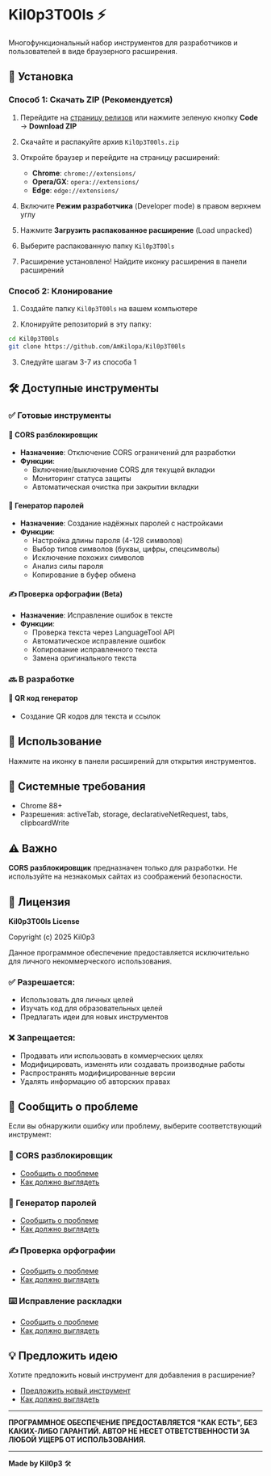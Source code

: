 # Kil0p3T00ls ⚡

Многофункциональный набор инструментов для разработчиков и пользователей в виде браузерного расширения.

## 🚀 Установка

### Способ 1: Скачать ZIP (Рекомендуется)

1. Перейдите на [страницу релизов](https://github.com/AmKilopa/Kil0p3T00ls/releases) или нажмите зеленую кнопку **Code** → **Download ZIP**

2. Скачайте и распакуйте архив `Kil0p3T00ls.zip`

3. Откройте браузер и перейдите на страницу расширений:
   - **Chrome**: `chrome://extensions/`
   - **Opera/GX**: `opera://extensions/`
   - **Edge**: `edge://extensions/`

4. Включите **Режим разработчика** (Developer mode) в правом верхнем углу

5. Нажмите **Загрузить распакованное расширение** (Load unpacked)

6. Выберите распакованную папку `Kil0p3T00ls`

7. Расширение установлено! Найдите иконку расширения в панели расширений

### Способ 2: Клонирование

1. Создайте папку `Kil0p3T00ls` на вашем компьютере

2. Клонируйте репозиторий в эту папку:
```bash
cd Kil0p3T00ls
git clone https://github.com/AmKilopa/Kil0p3T00ls
```

3. Следуйте шагам 3-7 из способа 1

## 🛠️ Доступные инструменты

### ✅ Готовые инструменты

#### 🚀 CORS разблокировщик
- **Назначение**: Отключение CORS ограничений для разработки
- **Функции**: 
  - Включение/выключение CORS для текущей вкладки
  - Мониторинг статуса защиты
  - Автоматическая очистка при закрытии вкладки

#### 🔐 Генератор паролей
- **Назначение**: Создание надёжных паролей с настройками
- **Функции**:
  - Настройка длины пароля (4-128 символов)
  - Выбор типов символов (буквы, цифры, спецсимволы)
  - Исключение похожих символов
  - Анализ силы пароля
  - Копирование в буфер обмена

#### ✍️ Проверка орфографии (Beta)
- **Назначение**: Исправление ошибок в тексте
- **Функции**:
  - Проверка текста через LanguageTool API
  - Автоматическое исправление ошибок
  - Копирование исправленного текста
  - Замена оригинального текста

### 🔜 В разработке

#### 📱 QR код генератор
- Создание QR кодов для текста и ссылок

## 🎯 Использование

Нажмите на иконку в панели расширений для открытия инструментов.

## 🔧 Системные требования

- Chrome 88+
- Разрешения: activeTab, storage, declarativeNetRequest, tabs, clipboardWrite

## ⚠️ Важно 

**CORS разблокировщик** предназначен только для разработки. Не используйте на незнакомых сайтах из соображений безопасности.

## 📝 Лицензия

**Kil0p3T00ls License**

Copyright (c) 2025 Kil0p3

Данное программное обеспечение предоставляется исключительно для личного некоммерческого использования.

### ✅ **Разрешается:**
- Использовать для личных целей
- Изучать код для образовательных целей
- Предлагать идеи для новых инструментов

### ❌ **Запрещается:**
- Продавать или использовать в коммерческих целях
- Модифицировать, изменять или создавать производные работы
- Распространять модифицированные версии
- Удалять информацию об авторских правах

## 🐛 Сообщить о проблеме

Если вы обнаружили ошибку или проблему, выберите соответствующий инструмент:

### 🚀 CORS разблокировщик
- [Сообщить о проблеме](https://github.com/AmKilopa/Kil0p3T00ls/issues/new?title=%5BBUG%5D%20CORS%20%D1%80%D0%B0%D0%B7%D0%B1%D0%BB%D0%BE%D0%BA%D0%B8%D1%80%D0%BE%D0%B2%D1%89%D0%B8%D0%BA&body=%20%F0%9F%93%9D%20%D0%9E%D0%BF%D0%B8%D1%81%D0%B0%D0%BD%D0%B8%D0%B5%20%D0%BF%D1%80%D0%BE%D0%B1%D0%BB%D0%B5%D0%BC%D1%8B%0A%60%60%60%0A%D0%9E%D0%BF%D0%B8%D1%88%D0%B8%D1%82%D0%B5%20%D1%81%D0%B2%D0%BE%D0%B8%D0%BC%D0%B8%20%D1%81%D0%BB%D0%BE%D0%B2%D0%B0%D0%BC%D0%B8%20%D1%87%D1%82%D0%BE%20%D0%B8%D0%BC%D0%B5%D0%BD%D0%BD%D0%BE%20%D0%BD%D0%B5%20%D1%80%D0%B0%D0%B1%D0%BE%D1%82%D0%B0%D0%B5%D1%82%0A%60%60%60%0A%0A%20%F0%9F%94%A7%20%D0%9D%D0%B0%D1%81%D1%82%D1%80%D0%BE%D0%B9%D0%BA%D0%B8%20CORS%0A-%20%2A%2A%D0%A1%D0%B0%D0%B9%D1%82%2A%2A%3A%20%28%D1%83%D0%BA%D0%B0%D0%B6%D0%B8%D1%82%D0%B5%20%D0%B0%D0%B4%D1%80%D0%B5%D1%81%29%0A-%20%2A%2A%D0%A1%D1%82%D0%B0%D1%82%D1%83%D1%81%2A%2A%3A%20%5B%20%20%20%5D%20%D0%92%D0%BA%D0%BB%D1%8E%D1%87%D0%B5%D0%BD%20%2F%20%5B%20%20%20%5D%20%D0%92%D1%8B%D0%BA%D0%BB%D1%8E%D1%87%D0%B5%D0%BD%0A%0A%20%F0%9F%93%B7%20%D0%94%D0%BE%D0%BA%D0%B0%D0%B7%D0%B0%D1%82%D0%B5%D0%BB%D1%8C%D1%81%D1%82%D0%B2%D0%B0%0A%60%60%60%0A%D0%A1%D0%BA%D1%80%D0%B8%D0%BD%D1%88%D0%BE%D1%82%20%28%D0%B5%D1%81%D0%BB%D0%B8%20%D0%B5%D1%81%D1%82%D1%8C%29%20%D0%B8%D0%BB%D0%B8%20%D0%BE%D0%BF%D0%B8%D1%81%D0%B0%D0%BD%D0%B8%D0%B5%20%D0%BF%D1%80%D0%BE%D0%B1%D0%BB%D0%B5%D0%BC%D1%8B%20%28%D0%BA%D0%BE%D0%B4%20%D0%BE%D1%88%D0%B8%D0%B1%D0%BA%D0%B8%2C%20%D1%81%D0%BE%D0%BE%D0%B1%D1%89%D0%B5%D0%BD%D0%B8%D0%B5%20%D0%B2%20%D0%BA%D0%BE%D0%BD%D1%81%D0%BE%D0%BB%D0%B8%29%0A%60%60%60%0A%0A%20%F0%9F%8C%90%20%D0%91%D1%80%D0%B0%D1%83%D0%B7%D0%B5%D1%80%0A-%20%5B%20%20%20%5D%20Chrome%0A-%20%5B%20%20%20%5D%20Opera%2FGX%0A-%20%5B%20%20%20%5D%20Edge%0A-%20%5B%20%20%20%5D%20%D0%94%D1%80%D1%83%D0%B3%D0%BE%D0%B9%3A%20________%0A%0A---%0A%F0%9F%99%8F%20%2A%2A%D0%A1%D0%BF%D0%B0%D1%81%D0%B8%D0%B1%D0%BE%20%D0%B7%D0%B0%20%D0%BF%D0%BE%D0%BC%D0%BE%D1%89%D1%8C%20%D0%B2%20%D1%83%D0%BB%D1%83%D1%87%D1%88%D0%B5%D0%BD%D0%B8%D0%B8%20Kil0p3T00ls%21%2A%2A&labels=bug)
- [Как должно выглядеть](https://github.com/AmKilopa/Kil0p3T00ls/issues/1)

### 🔐 Генератор паролей
- [Сообщить о проблеме](https://github.com/AmKilopa/Kil0p3T00ls/issues/new?title=%5BBUG%5D%20%D0%93%D0%B5%D0%BD%D0%B5%D1%80%D0%B0%D1%82%D0%BE%D1%80%20%D0%BF%D0%B0%D1%80%D0%BE%D0%BB%D0%B5%D0%B9&body=%20%F0%9F%93%9D%20%D0%9E%D0%BF%D0%B8%D1%81%D0%B0%D0%BD%D0%B8%D0%B5%20%D0%BF%D1%80%D0%BE%D0%B1%D0%BB%D0%B5%D0%BC%D1%8B%0A%60%60%60%0A%D0%9E%D0%BF%D0%B8%D1%88%D0%B8%D1%82%D0%B5%20%D1%81%D0%B2%D0%BE%D0%B8%D0%BC%D0%B8%20%D1%81%D0%BB%D0%BE%D0%B2%D0%B0%D0%BC%D0%B8%20%D1%87%D1%82%D0%BE%20%D0%B8%D0%BC%D0%B5%D0%BD%D0%BD%D0%BE%20%D0%BD%D0%B5%20%D1%80%D0%B0%D0%B1%D0%BE%D1%82%D0%B0%D0%B5%D1%82%0A%60%60%60%0A%0A%20%F0%9F%94%A7%20%D0%9D%D0%B0%D1%81%D1%82%D1%80%D0%BE%D0%B9%D0%BA%D0%B8%20%D0%BF%D0%B0%D1%80%D0%BE%D0%BB%D1%8F%0A-%20%2A%2A%D0%94%D0%BB%D0%B8%D0%BD%D0%B0%2A%2A%3A%20%28%D1%83%D0%BA%D0%B0%D0%B6%D0%B8%D1%82%D0%B5%20%D1%86%D0%B8%D1%84%D1%80%D1%83%29%0A-%20%2A%2A%D0%A1%D0%B8%D0%BC%D0%B2%D0%BE%D0%BB%D1%8B%2A%2A%3A%20%5B%20%20%20%5D%20%D0%91%D1%83%D0%BA%D0%B2%D1%8B%20%5B%20%20%20%5D%20%D0%A6%D0%B8%D1%84%D1%80%D1%8B%20%5B%20%20%20%5D%20%D0%A1%D0%BF%D0%B5%D1%86%D1%81%D0%B8%D0%BC%D0%B2%D0%BE%D0%BB%D1%8B%0A%0A%20%F0%9F%93%B7%20%D0%94%D0%BE%D0%BA%D0%B0%D0%B7%D0%B0%D1%82%D0%B5%D0%BB%D1%8C%D1%81%D1%82%D0%B2%D0%B0%0A%60%60%60%0A%D0%A1%D0%BA%D1%80%D0%B8%D0%BD%D1%88%D0%BE%D1%82%20%28%D0%B5%D1%81%D0%BB%D0%B8%20%D0%B5%D1%81%D1%82%D1%8C%29%20%D0%B8%D0%BB%D0%B8%20%D0%BE%D0%BF%D0%B8%D1%81%D0%B0%D0%BD%D0%B8%D0%B5%20%D0%BF%D1%80%D0%BE%D0%B1%D0%BB%D0%B5%D0%BC%D1%8B%20%28%D0%BA%D0%BE%D0%B4%20%D0%BE%D1%88%D0%B8%D0%B1%D0%BA%D0%B8%2C%20%D1%81%D0%BE%D0%BE%D0%B1%D1%89%D0%B5%D0%BD%D0%B8%D0%B5%20%D0%B2%20%D0%BA%D0%BE%D0%BD%D1%81%D0%BE%D0%BB%D0%B8%29%0A%60%60%60%0A%0A%20%F0%9F%8C%90%20%D0%91%D1%80%D0%B0%D1%83%D0%B7%D0%B5%D1%80%0A-%20%5B%20%20%20%5D%20Chrome%0A-%20%5B%20%20%20%5D%20Opera%2FGX%0A-%20%5B%20%20%20%5D%20Edge%0A-%20%5B%20%20%20%5D%20%D0%94%D1%80%D1%83%D0%B3%D0%BE%D0%B9%3A%20________%0A%0A---%0A%F0%9F%99%8F%20%2A%2A%D0%A1%D0%BF%D0%B0%D1%81%D0%B8%D0%B1%D0%BE%20%D0%B7%D0%B0%20%D0%BF%D0%BE%D0%BC%D0%BE%D1%89%D1%8C%20%D0%B2%20%D1%83%D0%BB%D1%83%D1%87%D1%88%D0%B5%D0%BD%D0%B8%D0%B8%20Kil0p3T00ls%21%2A%2A&labels=bug)
- [Как должно выглядеть](https://github.com/AmKilopa/Kil0p3T00ls/issues/2)

### ✍️ Проверка орфографии
- [Сообщить о проблеме](https://github.com/AmKilopa/Kil0p3T00ls/issues/new?title=%5BBUG%5D%20%D0%9F%D1%80%D0%BE%D0%B2%D0%B5%D1%80%D0%BA%D0%B0%20%D0%BE%D1%80%D1%84%D0%BE%D0%B3%D1%80%D0%B0%D1%84%D0%B8%D0%B8&body=%20%F0%9F%93%9D%20%D0%9E%D0%BF%D0%B8%D1%81%D0%B0%D0%BD%D0%B8%D0%B5%20%D0%BF%D1%80%D0%BE%D0%B1%D0%BB%D0%B5%D0%BC%D1%8B%0A%60%60%60%0A%D0%9E%D0%BF%D0%B8%D1%88%D0%B8%D1%82%D0%B5%20%D1%81%D0%B2%D0%BE%D0%B8%D0%BC%D0%B8%20%D1%81%D0%BB%D0%BE%D0%B2%D0%B0%D0%BC%D0%B8%20%D1%87%D1%82%D0%BE%20%D0%B8%D0%BC%D0%B5%D0%BD%D0%BD%D0%BE%20%D0%BD%D0%B5%20%D1%80%D0%B0%D0%B1%D0%BE%D1%82%D0%B0%D0%B5%D1%82%0A%60%60%60%0A%0A%20%F0%9F%94%A7%20%D0%A2%D0%B5%D0%BA%D1%81%D1%82%20%D0%BA%D0%BE%D1%82%D0%BE%D1%80%D1%8B%D0%B9%20%D0%BF%D1%80%D0%BE%D0%B2%D0%B5%D1%80%D1%8F%D0%BB%D0%B8%0A%60%60%60%0A%D0%92%D1%81%D1%82%D0%B0%D0%B2%D1%8C%D1%82%D0%B5%20%D1%81%D1%8E%D0%B4%D0%B0%20%D1%82%D0%B5%D0%BA%D1%81%D1%82%20%D0%BA%D0%BE%D1%82%D0%BE%D1%80%D1%8B%D0%B9%20%D0%BF%D1%80%D0%BE%D0%B2%D0%B5%D1%80%D1%8F%D0%BB%D0%B8%0A%60%60%60%0A%0A%20%F0%9F%93%B7%20%D0%94%D0%BE%D0%BA%D0%B0%D0%B7%D0%B0%D1%82%D0%B5%D0%BB%D1%8C%D1%81%D1%82%D0%B2%D0%B0%0A%60%60%60%0A%D0%A1%D0%BA%D1%80%D0%B8%D0%BD%D1%88%D0%BE%D1%82%20%28%D0%B5%D1%81%D0%BB%D0%B8%20%D0%B5%D1%81%D1%82%D1%8C%29%20%D0%B8%D0%BB%D0%B8%20%D0%BE%D0%BF%D0%B8%D1%81%D0%B0%D0%BD%D0%B8%D0%B5%20%D0%BF%D1%80%D0%BE%D0%B1%D0%BB%D0%B5%D0%BC%D1%8B%20%28%D0%BA%D0%BE%D0%B4%20%D0%BE%D1%88%D0%B8%D0%B1%D0%BA%D0%B8%2C%20%D1%81%D0%BE%D0%BE%D0%B1%D1%89%D0%B5%D0%BD%D0%B8%D0%B5%20%D0%B2%20%D0%BA%D0%BE%D0%BD%D1%81%D0%BE%D0%BB%D0%B8%29%0A%60%60%60%0A%0A%20%F0%9F%8C%90%20%D0%91%D1%80%D0%B0%D1%83%D0%B7%D0%B5%D1%80%0A-%20%5B%20%20%20%5D%20Chrome%0A-%20%5B%20%20%20%5D%20Opera%2FGX%0A-%20%5B%20%20%20%5D%20Edge%0A-%20%5B%20%20%20%5D%20%D0%94%D1%80%D1%83%D0%B3%D0%BE%D0%B9%3A%20________%0A%0A---%0A%F0%9F%99%8F%20%2A%2A%D0%A1%D0%BF%D0%B0%D1%81%D0%B8%D0%B1%D0%BE%20%D0%B7%D0%B0%20%D0%BF%D0%BE%D0%BC%D0%BE%D1%89%D1%8C%20%D0%B2%20%D1%83%D0%BB%D1%83%D1%87%D1%88%D0%B5%D0%BD%D0%B8%D0%B8%20Kil0p3T00ls%21%2A%2A&labels=bug)
- [Как должно выглядеть](https://github.com/AmKilopa/Kil0p3T00ls/issues/3)

### ⌨️ Исправление раскладки
- [Сообщить о проблеме](https://github.com/AmKilopa/Kil0p3T00ls/issues/new?title=%5BBUG%5D%20%D0%98%D1%81%D0%BF%D1%80%D0%B0%D0%B2%D0%BB%D0%B5%D0%BD%D0%B8%D0%B5%20%D1%80%D0%B0%D1%81%D0%BA%D0%BB%D0%B0%D0%B4%D0%BA%D0%B8&body=%20%F0%9F%93%9D%20%D0%9E%D0%BF%D0%B8%D1%81%D0%B0%D0%BD%D0%B8%D0%B5%20%D0%BF%D1%80%D0%BE%D0%B1%D0%BB%D0%B5%D0%BC%D1%8B%0A%60%60%60%0A%D0%9E%D0%BF%D0%B8%D1%88%D0%B8%D1%82%D0%B5%20%D1%81%D0%B2%D0%BE%D0%B8%D0%BC%D0%B8%20%D1%81%D0%BB%D0%BE%D0%B2%D0%B0%D0%BC%D0%B8%20%D1%87%D1%82%D0%BE%20%D0%B8%D0%BC%D0%B5%D0%BD%D0%BD%D0%BE%20%D0%BD%D0%B5%20%D1%80%D0%B0%D0%B1%D0%BE%D1%82%D0%B0%D0%B5%D1%82%0A%60%60%60%0A%0A%20%F0%9F%94%A7%20%D0%9D%D0%B0%D1%81%D1%82%D1%80%D0%BE%D0%B9%D0%BA%D0%B8%20%D0%BA%D0%BE%D0%BD%D0%B2%D0%B5%D1%80%D1%82%D0%B0%D1%86%D0%B8%D0%B8%0A-%20%2A%2A%D0%A0%D0%B5%D0%B6%D0%B8%D0%BC%2A%2A%3A%20%5B%20%20%20%5D%20%D0%90%D0%B2%D1%82%D0%BE%D0%BE%D0%BF%D1%80%D0%B5%D0%B4%D0%B5%D0%BB%D0%B5%D0%BD%D0%B8%D0%B5%20%2F%20%5B%20%20%20%5D%20%D0%A0%D0%A3%20%E2%86%92%20EN%20%2F%20%5B%20%20%20%5D%20EN%20%E2%86%92%20%D0%A0%D0%A3%0A-%20%2A%2A%D0%9E%D0%BF%D1%80%D0%B5%D0%B4%D0%B5%D0%BB%D0%B5%D0%BD%D0%BD%D0%B0%D1%8F%20%D1%80%D0%B0%D1%81%D0%BA%D0%BB%D0%B0%D0%B4%D0%BA%D0%B0%2A%2A%3A%20%28%D1%80%D1%83%D1%81%D1%81%D0%BA%D0%B0%D1%8F%2F%D0%B0%D0%BD%D0%B3%D0%BB%D0%B8%D0%B9%D1%81%D0%BA%D0%B0%D1%8F%29%0A%0A%20%F0%9F%93%9D%20%D0%98%D1%81%D1%85%D0%BE%D0%B4%D0%BD%D1%8B%D0%B9%20%D1%82%D0%B5%D0%BA%D1%81%D1%82%0A%60%60%60%0A%D0%92%D1%81%D1%82%D0%B0%D0%B2%D1%8C%D1%82%D0%B5%20%D1%81%D1%8E%D0%B4%D0%B0%20%D1%82%D0%B5%D0%BA%D1%81%D1%82%2C%20%D0%BA%D0%BE%D1%82%D0%BE%D1%80%D1%8B%D0%B9%20%D0%B2%D1%8B%20%D0%BF%D1%8B%D1%82%D0%B0%D0%BB%D0%B8%D1%81%D1%8C%20%D0%BA%D0%BE%D0%BD%D0%B2%D0%B5%D1%80%D1%82%D0%B8%D1%80%D0%BE%D0%B2%D0%B0%D1%82%D1%8C%0A%60%60%60%0A%0A%20%E2%9C%85%20%D0%9E%D0%B6%D0%B8%D0%B4%D0%B0%D0%B5%D0%BC%D1%8B%D0%B9%20%D1%80%D0%B5%D0%B7%D1%83%D0%BB%D1%8C%D1%82%D0%B0%D1%82%0A%60%60%60%0A%D0%9A%D0%B0%D0%BA%D0%BE%D0%B9%20%D1%80%D0%B5%D0%B7%D1%83%D0%BB%D1%8C%D1%82%D0%B0%D1%82%20%D0%B2%D1%8B%20%D0%BE%D0%B6%D0%B8%D0%B4%D0%B0%D0%BB%D0%B8%20%D0%BF%D0%BE%D0%BB%D1%83%D1%87%D0%B8%D1%82%D1%8C%0A%60%60%60%0A%0A%20%E2%9D%8C%20%D0%A4%D0%B0%D0%BA%D1%82%D0%B8%D1%87%D0%B5%D1%81%D0%BA%D0%B8%D0%B9%20%D1%80%D0%B5%D0%B7%D1%83%D0%BB%D1%8C%D1%82%D0%B0%D1%82%0A%60%60%60%0A%D0%A7%D1%82%D0%BE%20%D0%BF%D0%BE%D0%BB%D1%83%D1%87%D0%B8%D0%BB%D0%BE%D1%81%D1%8C%20%D0%BD%D0%B0%20%D1%81%D0%B0%D0%BC%D0%BE%D0%BC%20%D0%B4%D0%B5%D0%BB%D0%B5%0A%60%60%60%0A%0A%20%F0%9F%93%B7%20%D0%94%D0%BE%D0%BA%D0%B0%D0%B7%D0%B0%D1%82%D0%B5%D0%BB%D1%8C%D1%81%D1%82%D0%B2%D0%B0%0A%60%60%60%0A%D0%A1%D0%BA%D1%80%D0%B8%D0%BD%D1%88%D0%BE%D1%82%20%28%D0%B5%D1%81%D0%BB%D0%B8%20%D0%B5%D1%81%D1%82%D1%8C%29%20%D0%B8%D0%BB%D0%B8%20%D0%BE%D0%BF%D0%B8%D1%81%D0%B0%D0%BD%D0%B8%D0%B5%20%D0%BF%D1%80%D0%BE%D0%B1%D0%BB%D0%B5%D0%BC%D1%8B%20%28%D0%BA%D0%BE%D0%B4%20%D0%BE%D1%88%D0%B8%D0%B1%D0%BA%D0%B8%2C%20%D1%81%D0%BE%D0%BE%D0%B1%D1%89%D0%B5%D0%BD%D0%B8%D0%B5%20%D0%B2%20%D0%BA%D0%BE%D0%BD%D1%81%D0%BE%D0%BB%D0%B8%29%0A%60%60%60%0A%0A%20%F0%9F%8C%90%20%D0%91%D1%80%D0%B0%D1%83%D0%B7%D0%B5%D1%80%0A-%20%5B%20%20%20%5D%20Chrome%0A-%20%5B%20%20%20%5D%20Opera%2FGX%0A-%20%5B%20%20%20%5D%20Edge%0A-%20%5B%20%20%20%5D%20%D0%94%D1%80%D1%83%D0%B3%D0%BE%D0%B9%3A%20________%0A%0A---%0A%F0%9F%99%8F%20%2A%2A%D0%A1%D0%BF%D0%B0%D1%81%D0%B8%D0%B1%D0%BE%20%D0%B7%D0%B0%20%D0%BF%D0%BE%D0%BC%D0%BE%D1%89%D1%8C%20%D0%B2%20%D1%83%D0%BB%D1%83%D1%87%D1%88%D0%B5%D0%BD%D0%B8%D0%B8%20Kil0p3T00ls%21%2A%2A&labels=bug)
- [Как должно выглядеть](https://github.com/AmKilopa/Kil0p3T00ls/issues/5)

## 💡 Предложить идею

Хотите предложить новый инструмент для добавления в расширение?

- [Предложить новый инструмент](https://github.com/AmKilopa/Kil0p3T00ls/issues/new?title=%5BFEATURE%5D%20%D0%9D%D0%B0%D0%B7%D0%B2%D0%B0%D0%BD%D0%B8%D0%B5%20%D0%B8%D0%BD%D1%81%D1%82%D1%80%D1%83%D0%BC%D0%B5%D0%BD%D1%82%D0%B0&body=%20%F0%9F%92%A1%20%D0%9D%D0%B0%D0%B7%D0%B2%D0%B0%D0%BD%D0%B8%D0%B5%20%D0%B8%D0%BD%D1%81%D1%82%D1%80%D1%83%D0%BC%D0%B5%D0%BD%D1%82%D0%B0%0A%60%60%60%0A%D0%9F%D1%80%D0%B8%D0%B4%D1%83%D0%BC%D0%B0%D0%B9%D1%82%D0%B5%20%D0%BA%D1%80%D0%B0%D1%81%D0%B8%D0%B2%D0%BE%D0%B5%20%D0%BD%D0%B0%D0%B7%D0%B2%D0%B0%D0%BD%D0%B8%D0%B5%20%D0%B4%D0%BB%D1%8F%20%D0%B8%D0%BD%D1%81%D1%82%D1%80%D1%83%D0%BC%D0%B5%D0%BD%D1%82%D0%B0%0A%60%60%60%0A%0A%20%F0%9F%93%9D%20%D0%9E%D0%BF%D0%B8%D1%81%D0%B0%D0%BD%D0%B8%D0%B5%20%D0%B8%D0%BD%D1%81%D1%82%D1%80%D1%83%D0%BC%D0%B5%D0%BD%D1%82%D0%B0%0A%60%60%60%0A%D0%9E%D0%BF%D0%B8%D1%88%D0%B8%D1%82%D0%B5%20%D0%BF%D0%BE%D0%B4%D1%80%D0%BE%D0%B1%D0%BD%D0%BE%20%D1%87%D1%82%D0%BE%20%D0%B4%D0%BE%D0%BB%D0%B6%D0%B5%D0%BD%20%D0%B4%D0%B5%D0%BB%D0%B0%D1%82%D1%8C%20%D0%B8%D0%BD%D1%81%D1%82%D1%80%D1%83%D0%BC%D0%B5%D0%BD%D1%82%0A%60%60%60%0A%0A%20%F0%9F%8E%AF%20%D0%97%D0%B0%D1%87%D0%B5%D0%BC%20%D0%BE%D0%BD%20%D0%BD%D1%83%D0%B6%D0%B5%D0%BD%0A%60%60%60%0A%D0%9E%D0%B1%D1%8A%D1%8F%D1%81%D0%BD%D0%B8%D1%82%D0%B5%20%D0%BA%D0%B0%D0%BA%D1%83%D1%8E%20%D0%BF%D1%80%D0%BE%D0%B1%D0%BB%D0%B5%D0%BC%D1%83%20%D1%80%D0%B5%D1%88%D0%B0%D0%B5%D1%82%20%D0%B8%D0%BD%D1%81%D1%82%D1%80%D1%83%D0%BC%D0%B5%D0%BD%D1%82%0A%60%60%60%0A%0A%20%F0%9F%94%A7%20%D0%9A%D0%B0%D0%BA%20%D0%B4%D0%BE%D0%BB%D0%B6%D0%B5%D0%BD%20%D1%80%D0%B0%D0%B1%D0%BE%D1%82%D0%B0%D1%82%D1%8C%0A1.%20%28%D0%BE%D0%BF%D0%B8%D1%88%D0%B8%D1%82%D0%B5%20%D0%BF%D0%B5%D1%80%D0%B2%D1%8B%D0%B9%20%D1%88%D0%B0%D0%B3%29%0A2.%20%28%D0%BE%D0%BF%D0%B8%D1%88%D0%B8%D1%82%D0%B5%20%D0%B2%D1%82%D0%BE%D1%80%D0%BE%D0%B9%20%D1%88%D0%B0%D0%B3%29%0A3.%20%28%D0%B4%D0%BE%D0%B1%D0%B0%D0%B2%D1%8C%D1%82%D0%B5%20%D0%B5%D1%89%D0%B5%20%D0%B5%D1%81%D0%BB%D0%B8%20%D0%BD%D1%83%D0%B6%D0%BD%D0%BE%29%0A%0A%20%F0%9F%8C%90%20%D0%9F%D1%80%D0%B8%D0%BC%D0%B5%D1%80%D1%8B%20%D0%B0%D0%BD%D0%B0%D0%BB%D0%BE%D0%B3%D0%BE%D0%B2%0A%60%60%60%0A%D0%A3%D0%BA%D0%B0%D0%B6%D0%B8%D1%82%D0%B5%20%D1%81%D1%81%D1%8B%D0%BB%D0%BA%D0%B8%20%D0%BD%D0%B0%20%D0%BF%D0%BE%D1%85%D0%BE%D0%B6%D0%B8%D0%B5%20%D0%B8%D0%BD%D1%81%D1%82%D1%80%D1%83%D0%BC%D0%B5%D0%BD%D1%82%D1%8B%0A%60%60%60%0A%0A%20%E2%AD%90%20%D0%9F%D1%80%D0%B8%D0%BE%D1%80%D0%B8%D1%82%D0%B5%D1%82%0A-%20%5B%20%20%20%5D%20%D0%9D%D0%B8%D0%B7%D0%BA%D0%B8%D0%B9%20%28%D0%BC%D0%BE%D0%B6%D0%BD%D0%BE%20%D0%B4%D0%BE%D0%B1%D0%B0%D0%B2%D0%B8%D1%82%D1%8C%20%D0%BA%D0%BE%D0%B3%D0%B4%D0%B0-%D0%BD%D0%B8%D0%B1%D1%83%D0%B4%D1%8C%29%0A-%20%5B%20%20%20%5D%20%D0%A1%D1%80%D0%B5%D0%B4%D0%BD%D0%B8%D0%B9%20%28%D1%85%D0%BE%D1%80%D0%BE%D1%88%D0%BE%20%D0%B1%D1%8B%20%D0%B4%D0%BE%D0%B1%D0%B0%D0%B2%D0%B8%D1%82%D1%8C%29%0A-%20%5B%20%20%20%5D%20%D0%92%D1%8B%D1%81%D0%BE%D0%BA%D0%B8%D0%B9%20%28%D0%BE%D1%87%D0%B5%D0%BD%D1%8C%20%D0%BD%D1%83%D0%B6%D0%BD%D0%BE%21%29%0A%0A---%0A%F0%9F%99%8F%20%2A%2A%D0%A1%D0%BF%D0%B0%D1%81%D0%B8%D0%B1%D0%BE%20%D0%B7%D0%B0%20%D0%B8%D0%B4%D0%B5%D1%8E%21%20%D0%9C%D1%8B%20%D0%BE%D0%B1%D1%8F%D0%B7%D0%B0%D1%82%D0%B5%D0%BB%D1%8C%D0%BD%D0%BE%20%D1%80%D0%B0%D1%81%D1%81%D0%BC%D0%BE%D1%82%D1%80%D0%B8%D0%BC%21%2A%2A&labels=enhancement)
- [Как должно выглядеть](https://github.com/AmKilopa/Kil0p3T00ls/issues/4)

---

**ПРОГРАММНОЕ ОБЕСПЕЧЕНИЕ ПРЕДОСТАВЛЯЕТСЯ "КАК ЕСТЬ", БЕЗ КАКИХ-ЛИБО ГАРАНТИЙ. АВТОР НЕ НЕСЕТ ОТВЕТСТВЕННОСТИ ЗА ЛЮБОЙ УЩЕРБ ОТ ИСПОЛЬЗОВАНИЯ.**

---

**Made by Kil0p3** 🛠️